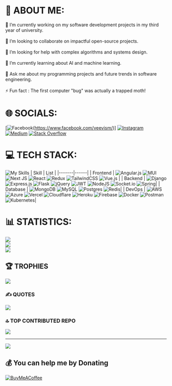 # 💫 ABOUT ME:
🔭 I’m currently working on my software development projects in my third year of university.<br><br>👯 I’m looking to collaborate on impactful open-source projects.<br><br>🤝 I’m looking for help with complex algorithms and systems design.<br><br>🌱 I’m currently learning about AI and machine learning.<br><br>💬 Ask me about my programming projects and future trends in software engineering.<br><br>⚡ Fun fact : The first computer "bug" was actually a trapped moth!


# 🌐 SOCIALS:
[![Facebook](https://img.shields.io/badge/Facebook-%231877F2.svg?style=for-the-badge&logo=Facebook&logoColor=white)(https://www.facebook.com/veevism/)] [![Instagram](https://img.shields.io/badge/Instagram-%23E4405F.svg?style=for-the-badge&logo=Instagram&logoColor=white)](https://instagram.com/veevism) [![Medium](https://img.shields.io/badge/Medium-12100E?style=for-the-badge&logo=medium&logoColor=white)](https://medium.com/@veevism) [![Stack Overflow](https://img.shields.io/badge/-Stackoverflow-FE7A16?style=for-the-badge&logo=stack-overflow&logoColor=white)](https://stackoverflow.com/users/15806129) 

# 💻 TECH STACK:
![My Skills](https://skillicons.dev/icons?i=java,js,ts,python)
| Skill | List |
|-------|------|
| Frontend | ![Angular.js](https://img.shields.io/badge/angular.js-%23E23237.svg?style=for-the-badge&logo=angularjs&logoColor=white) ![MUI](https://img.shields.io/badge/MUI-%230081CB.svg?style=for-the-badge&logo=mui&logoColor=white) ![Next JS](https://img.shields.io/badge/Next-black?style=for-the-badge&logo=next.js&logoColor=white) ![React](https://img.shields.io/badge/react-%2320232a.svg?style=for-the-badge&logo=react&logoColor=%2361DAFB) ![Redux](https://img.shields.io/badge/redux-%23593d88.svg?style=for-the-badge&logo=redux&logoColor=white) ![TailwindCSS](https://img.shields.io/badge/tailwindcss-%2338B2AC.svg?style=for-the-badge&logo=tailwind-css&logoColor=white) ![Vue.js](https://img.shields.io/badge/vuejs-%2335495e.svg?style=for-the-badge&logo=vuedotjs&logoColor=%234FC08D)  |
| Backend | ![Django](https://img.shields.io/badge/django-%23092E20.svg?style=for-the-badge&logo=django&logoColor=white) ![Express.js](https://img.shields.io/badge/express.js-%23404d59.svg?style=for-the-badge&logo=express&logoColor=%2361DAFB) ![Flask](https://img.shields.io/badge/flask-%23000.svg?style=for-the-badge&logo=flask&logoColor=white) ![jQuery](https://img.shields.io/badge/jquery-%230769AD.svg?style=for-the-badge&logo=jquery&logoColor=white) ![JWT](https://img.shields.io/badge/JWT-black?style=for-the-badge&logo=JSON%20web%20tokens) ![NodeJS](https://img.shields.io/badge/node.js-6DA55F?style=for-the-badge&logo=node.js&logoColor=white) ![Socket.io](https://img.shields.io/badge/Socket.io-black?style=for-the-badge&logo=socket.io&badgeColor=010101) ![Spring](https://img.shields.io/badge/spring-%236DB33F.svg?style=for-the-badge&logo=spring&logoColor=white)|
| Database  | ![MongoDB](https://img.shields.io/badge/MongoDB-%234ea94b.svg?style=for-the-badge&logo=mongodb&logoColor=white) ![MySQL](https://img.shields.io/badge/mysql-%2300f.svg?style=for-the-badge&logo=mysql&logoColor=white) ![Postgres](https://img.shields.io/badge/postgres-%23316192.svg?style=for-the-badge&logo=postgresql&logoColor=white) ![Redis](https://img.shields.io/badge/redis-%23DD0031.svg?style=for-the-badge&logo=redis&logoColor=white)|
| DevOps | ![AWS](https://img.shields.io/badge/AWS-%23FF9900.svg?style=for-the-badge&logo=amazon-aws&logoColor=white) ![Azure](https://img.shields.io/badge/azure-%230072C6.svg?style=for-the-badge&logo=microsoftazure&logoColor=white) ![Vercel](https://img.shields.io/badge/vercel-%23000000.svg?style=for-the-badge&logo=vercel&logoColor=white) ![Cloudflare](https://img.shields.io/badge/Cloudflare-F38020?style=for-the-badge&logo=Cloudflare&logoColor=white) ![Heroku](https://img.shields.io/badge/heroku-%23430098.svg?style=for-the-badge&logo=heroku&logoColor=white) ![Firebase](https://img.shields.io/badge/firebase-%23039BE5.svg?style=for-the-badge&logo=firebase) ![Docker](https://img.shields.io/badge/docker-%230db7ed.svg?style=for-the-badge&logo=docker&logoColor=white) ![Postman](https://img.shields.io/badge/Postman-FF6C37?style=for-the-badge&logo=postman&logoColor=white) ![Kubernetes](https://img.shields.io/badge/kubernetes-%23326ce5.svg?style=for-the-badge&logo=kubernetes&logoColor=white)|



# 📊 STATISTICS:
![](https://github-readme-stats.vercel.app/api?username=veevism&theme=onedark&hide_border=false&include_all_commits=false&count_private=false)<br/>
![](https://github-readme-streak-stats.herokuapp.com/?user=veevism&theme=onedark&hide_border=false)<br/>
![](https://github-readme-stats.vercel.app/api/top-langs/?username=veevism&theme=onedark&hide_border=false&include_all_commits=false&count_private=false&layout=compact)

## 🏆 TROPHIES
![](https://github-profile-trophy.vercel.app/?username=veevism&theme=onedark&no-frame=false&no-bg=false&margin-w=4)

### ✍️ QUOTES
![](https://quotes-github-readme.vercel.app/api?type=horizontal&theme=dark)


### 🔝 TOP CONTRIBUTED REPO
![](https://github-contributor-stats.vercel.app/api?username=veevism&limit=5&theme=onedark&combine_all_yearly_contributions=true)

---
[![](https://visitcount.itsvg.in/api?id=veevism&icon=1&color=1)](https://visitcount.itsvg.in)

  ## 💰 You can help me by Donating
  [![BuyMeACoffee](https://img.shields.io/badge/Buy%20Me%20a%20Coffee-ffdd00?style=for-the-badge&logo=buy-me-a-coffee&logoColor=black)](https://buymeacoffee.com/veevism) 

  
<!-- Proudly created with GPRM ( https://gprm.itsvg.in ) -->
